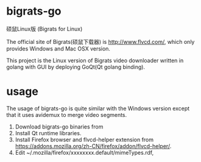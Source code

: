 # bigrats-go
硕鼠Linux版 (Bigrats for Linux)

The official site of Bigrats(硕鼠下载器) is http://www.flvcd.com/, which only provides Windows and Mac OSX version.

This project is the Linux version of Bigrats video downloader written in golang with GUI by deploying GoQt(Qt golang binding).

# usage
The usage of bigrats-go is quite similar with the Windows version except that it uses avidemux to merge video segments.

1. Download bigrats-go binaries from 
2. Install Qt runtime libraries.
3. Install Firefox browser and flvcd-helper extension from https://addons.mozilla.org/zh-CN/firefox/addon/flvcd-helper/.
4. Edit ~/.mozilla/firefox/xxxxxxxx.default/mimeTypes.rdf, 
